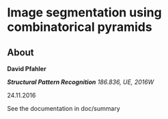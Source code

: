 # Image segmentation using combinatorical pyramids

## About

**David Pfahler**

***Structural Pattern Recognition*** *186.836, UE, 2016W*

24.11.2016

See the documentation in doc/summary
